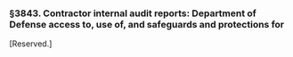 ### §3843. Contractor internal audit reports: Department of Defense access to, use of, and safeguards and protections for ###

[Reserved.]